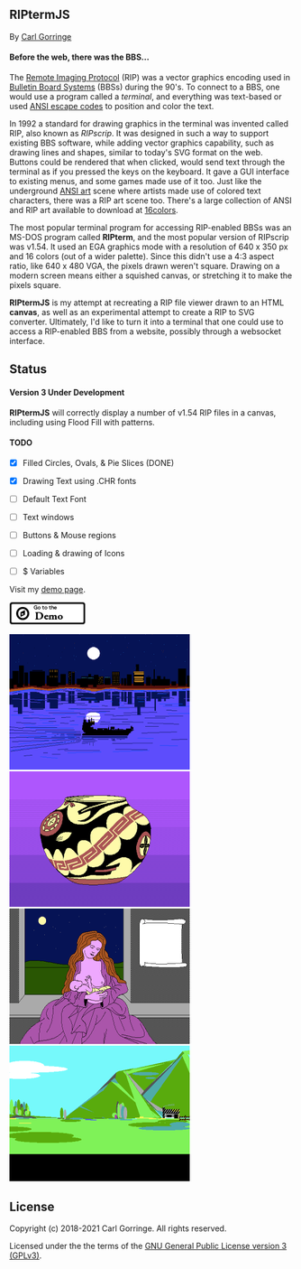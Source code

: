 ## RIPtermJS

By [Carl Gorringe](http://carl.gorringe.org)

#### Before the web, there was the BBS...

The [Remote Imaging Protocol](https://en.wikipedia.org/wiki/Remote_Imaging_Protocol) (RIP) was a vector graphics encoding used in [Bulletin Board Systems](https://en.wikipedia.org/wiki/Bulletin_board_system) (BBSs) during the 90's. To connect to a BBS, one would use a program called a _terminal_, and everything was text-based or used [ANSI escape codes](https://en.wikipedia.org/wiki/ANSI_escape_code) to position and color the text.

In 1992 a standard for drawing graphics in the terminal was invented called RIP, also known as _RIPscrip_. It was designed in such a way to support existing BBS software, while adding vector graphics capability, such as drawing lines and shapes, similar to today's SVG format on the web. Buttons could be rendered that when clicked, would send text through the terminal as if you pressed the keys on the keyboard. It gave a GUI interface to existing menus, and some games made use of it too. Just like the underground [ANSI art](https://en.wikipedia.org/wiki/ANSI_art) scene where artists made use of colored text characters, there was a RIP art scene too. There's a large collection of ANSI and RIP art available to download at [16colors](https://16colo.rs/tags/content/ripscrip).

The most popular terminal program for accessing RIP-enabled BBSs was an MS-DOS program called **RIPterm**, and the most popular version of RIPscrip was v1.54.  It used an EGA graphics mode with a resolution of 640 x 350 px and 16 colors (out of a wider palette). Since this didn't use a 4:3 aspect ratio, like 640 x 480 VGA, the pixels drawn weren't square.  Drawing on a modern screen means either a squished canvas, or stretching it to make the pixels square.

**RIPtermJS** is my attempt at recreating a RIP file viewer drawn to an HTML **canvas**, as well as an experimental attempt to create a RIP to SVG converter.  Ultimately, I'd like to turn it into a terminal that one could use to access a RIP-enabled BBS from a website, possibly through a websocket interface.


## Status

#### Version 3 Under Development

**RIPtermJS** will correctly display a number of v1.54 RIP files in a canvas, including using Flood Fill with patterns.

#### TODO

- [x] Filled Circles, Ovals, &amp; Pie Slices (DONE)
- [x] Drawing Text using .CHR fonts
- [ ] Default Text Font
- [ ] Text windows
- [ ] Buttons &amp; Mouse regions
- [ ] Loading &amp; drawing of Icons
- [ ] $ Variables


Visit my [demo page](http://carl.gorringe.org/pub/code/javascript/RIPtermJS/).

[![](img/badge_demo.png)](http://carl.gorringe.org/pub/code/javascript/RIPtermJS/)


![](img/screen1.png)
![](img/screen2.png) <br>
![](img/screen3.png)
![](img/screen4.png) <br>


## License

Copyright (c) 2018-2021 Carl Gorringe. All rights reserved.

Licensed under the the terms of the [GNU General Public License version 3 (GPLv3)](http://www.gnu.org/licenses/gpl-3.0.html).
